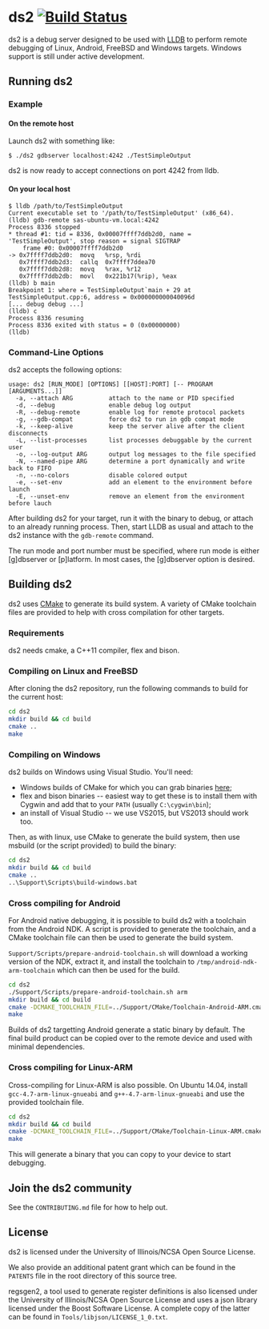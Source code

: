 # ds2 [![Build Status](https://travis-ci.org/facebook/ds2.svg?branch=master)](https://travis-ci.org/facebook/ds2)

ds2 is a debug server designed to be used with [LLDB](http://lldb.llvm.org/) to
perform remote debugging of Linux, Android, FreeBSD and Windows targets.
Windows support is still under active development.

## Running ds2

### Example

#### On the remote host

Launch ds2 with something like:

    $ ./ds2 gdbserver localhost:4242 ./TestSimpleOutput

ds2 is now ready to accept connections on port 4242 from lldb.

#### On your local host

    $ lldb /path/to/TestSimpleOutput
    Current executable set to '/path/to/TestSimpleOutput' (x86_64).
    (lldb) gdb-remote sas-ubuntu-vm.local:4242
    Process 8336 stopped
    * thread #1: tid = 8336, 0x00007ffff7ddb2d0, name = 'TestSimpleOutput', stop reason = signal SIGTRAP
        frame #0: 0x00007ffff7ddb2d0
    -> 0x7ffff7ddb2d0:  movq   %rsp, %rdi
       0x7ffff7ddb2d3:  callq  0x7ffff7ddea70
       0x7ffff7ddb2d8:  movq   %rax, %r12
       0x7ffff7ddb2db:  movl   0x221b17(%rip), %eax
    (lldb) b main
    Breakpoint 1: where = TestSimpleOutput`main + 29 at TestSimpleOutput.cpp:6, address = 0x000000000040096d
    [... debug debug ...]
    (lldb) c
    Process 8336 resuming
    Process 8336 exited with status = 0 (0x00000000)
    (lldb)

### Command-Line Options

ds2 accepts the following options:

```
usage: ds2 [RUN_MODE] [OPTIONS] [[HOST]:PORT] [-- PROGRAM [ARGUMENTS...]]
  -a, --attach ARG          attach to the name or PID specified
  -d, --debug               enable debug log output
  -R, --debug-remote        enable log for remote protocol packets
  -g, --gdb-compat          force ds2 to run in gdb compat mode
  -k, --keep-alive          keep the server alive after the client disconnects
  -L, --list-processes      list processes debuggable by the current user
  -o, --log-output ARG      output log messages to the file specified
  -N, --named-pipe ARG      determine a port dynamically and write back to FIFO
  -n, --no-colors           disable colored output
  -e, --set-env             add an element to the environment before launch
  -E, --unset-env           remove an element from the environment before lauch
```

After building ds2 for your target, run it with the binary to debug, or attach
to an already running process. Then, start LLDB as usual and attach to the ds2
instance with the `gdb-remote` command.

The run mode and port number must be specified, where run mode is either
[g]dbserver or [p]latform. In most cases, the [g]dbserver option is desired.

## Building ds2

ds2 uses [CMake](http://www.cmake.org/) to generate its build system. A variety
of CMake toolchain files are provided to help with cross compilation for other
targets.

### Requirements

ds2 needs cmake, a C++11 compiler, flex and bison.

### Compiling on Linux and FreeBSD

After cloning the ds2 repository, run the following commands to build for the
current host:

```sh
cd ds2
mkdir build && cd build
cmake ..
make
```

### Compiling on Windows

ds2 builds on Windows using Visual Studio. You'll need:

* Windows builds of CMake for which you can grab binaries
  [here](https://cmake.org/download/);
* flex and bison binaries -- easiest way to get these is to install them with
  Cygwin and add that to your `PATH` (usually `C:\cygwin\bin`);
* an install of Visual Studio -- we use VS2015, but VS2013 should work too.

Then, as with linux, use CMake to generate the build system, then use msbuild
(or the script provided) to build the binary:

```sh
cd ds2
mkdir build && cd build
cmake ..
..\Support\Scripts\build-windows.bat
```

### Cross compiling for Android

For Android native debugging, it is possible to build ds2 with a toolchain from
the Android NDK. A script is provided to generate the toolchain, and a CMake
toolchain file can then be used to generate the build system.

`Support/Scripts/prepare-android-toolchain.sh` will download a working version
of the NDK, extract it, and install the toolchain to
`/tmp/android-ndk-arm-toolchain` which can then be used for the build.

```sh
cd ds2
./Support/Scripts/prepare-android-toolchain.sh arm
mkdir build && cd build
cmake -DCMAKE_TOOLCHAIN_FILE=../Support/CMake/Toolchain-Android-ARM.cmake ..
make
```

Builds of ds2 targetting Android generate a static binary by default. The final
build product can be copied over to the remote device and used with minimal
dependencies.

### Cross compiling for Linux-ARM

Cross-compiling for Linux-ARM is also possible. On Ubuntu 14.04, install
`gcc-4.7-arm-linux-gnueabi` and `g++-4.7-arm-linux-gnueabi` and use the
provided toolchain file.

```sh
cd ds2
mkdir build && cd build
cmake -DCMAKE_TOOLCHAIN_FILE=../Support/CMake/Toolchain-Linux-ARM.cmake ..
make
```

This will generate a binary that you can copy to your device to start
debugging.

## Join the ds2 community

See the `CONTRIBUTING.md` file for how to help out.

## License

ds2 is licensed under the University of Illinois/NCSA Open Source License.

We also provide an additional patent grant which can be found in the `PATENTS`
file in the root directory of this source tree.

regsgen2, a tool used to generate register definitions is also licensed under
the University of Illinois/NCSA Open Source License and uses a json library
licensed under the Boost Software License. A complete copy of the latter can be
found in `Tools/libjson/LICENSE_1_0.txt`.
